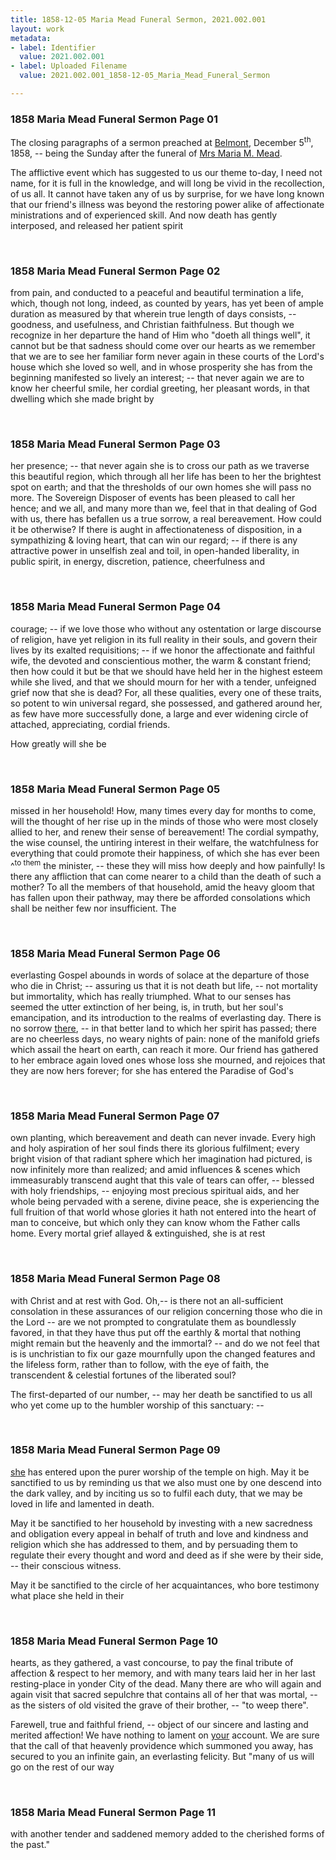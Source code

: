 ```yaml
---
title: 1858-12-05 Maria Mead Funeral Sermon, 2021.002.001
layout: work
metadata:
- label: Identifier
  value: 2021.002.001
- label: Uploaded Filename
  value: 2021.002.001_1858-12-05_Maria_Mead_Funeral_Sermon

---
```

<div class="pages">
<div id="page-1750547">
<h3><a name="page-1750547">1858 Maria Mead Funeral Sermon Page 01</a></h3>
<div class="page-content">
<p>The closing paragraphs of a<span class='line-break'> </span>sermon preached at <a href='/pages/subjects/72025' title='Belmont, MA'>Belmont</a>, <date when='1858-12-05'>December 5<sup>th</sup>,<span class='line-break'> </span>1858</date>, -- being the Sunday after the funeral <span class='line-break'> </span>of <a href='/pages/subjects/90711' title='Mead, Maria M.'>Mrs Maria M. Mead</a>.</p>
<p>The afflictive event which<span class='line-break'> </span>has suggested to us our theme to-day,<span class='line-break'> </span>I need not name, for it is full in the<span class='line-break'> </span>knowledge, and will long be vivid in the<span class='line-break'> </span>recollection, of us all. It cannot have<span class='line-break'> </span>taken any of us by surprise, for we<span class='line-break'> </span>have long known that our friend's illness<span class='line-break'> </span>was beyond the restoring power alike of<span class='line-break'> </span>affectionate ministrations and of experi<span class='line-break'></span>enced skill. And now death has gently<span class='line-break'> </span>interposed, and released her patient spirit</p>
</div>
</div>
<br />
<div id="page-1750548">
<h3><a name="page-1750548">1858 Maria Mead Funeral Sermon Page 02</a></h3>
<div class="page-content">
<p>from pain, and conducted to a peaceful<span class='line-break'> </span>and beautiful termination a life, which,<span class='line-break'> </span>though not long, indeed, as counted by<span class='line-break'> </span>years, has yet been of ample duration as<span class='line-break'> </span>measured by that wherein true length of<span class='line-break'> </span>days consists, -- goodness, and usefulness,<span class='line-break'> </span>and Christian faithfulness. But though<span class='line-break'> </span>we recognize in her departure the hand<span class='line-break'> </span>of Him who "doeth all things well", it<span class='line-break'> </span>cannot but be that sadness should come<span class='line-break'> </span>over our hearts as we remember that we<span class='line-break'> </span>are to see her familiar form never again<span class='line-break'> </span>in these courts of the Lord's house which<span class='line-break'> </span>she loved so well, and in whose prosperity<span class='line-break'> </span>she has from the beginning manifested so<span class='line-break'> </span>lively an interest; -- that never again<span class='line-break'> </span>we are to know her cheerful smile,<span class='line-break'> </span>her cordial greeting, her pleasant words,<span class='line-break'> </span>in that dwelling which she made bright by</p>
</div>
</div>
<br />
<div id="page-1750549">
<h3><a name="page-1750549">1858 Maria Mead Funeral Sermon Page 03</a></h3>
<div class="page-content">
<p>her presence; -- that never again she is to<span class='line-break'> </span>cross our path as we traverse this beau<span class='line-break'></span>tiful region, which through all her life<span class='line-break'> </span>has been to her the brightest spot on<span class='line-break'> </span>earth; and that the thresholds of our<span class='line-break'> </span>own homes she will pass no more.<span class='line-break'> </span>The Sovereign Disposer of events has been<span class='line-break'> </span>pleased to call her hence; and we all,<span class='line-break'> </span>and many more than we, feel that in<span class='line-break'> </span>that dealing of God with us, there has<span class='line-break'> </span>befallen us a true sorrow, a real be<span class='line-break'></span>reavement. How could it be otherwise?<span class='line-break'> </span>If there is aught in affectionateness of<span class='line-break'> </span>disposition, in a sympathizing &amp; loving<span class='line-break'> </span>heart, that can win our regard; -- if<span class='line-break'> </span>there is any attractive power in un<span class='line-break'></span>selfish zeal and toil, in open-handed<span class='line-break'> </span>liberality, in public spirit, in energy,<span class='line-break'> </span>discretion, patience, cheerfulness and</p>
</div>
</div>
<br />
<div id="page-1750550">
<h3><a name="page-1750550">1858 Maria Mead Funeral Sermon Page 04</a></h3>
<div class="page-content">
<p>courage; -- if we love those who without<span class='line-break'> </span>any ostentation or large discourse of re<span class='line-break'></span>ligion, have yet religion in its full re<span class='line-break'></span>ality in their souls, and govern their lives<span class='line-break'> </span>by its exalted requisitions; -- if we honor<span class='line-break'> </span>the affectionate and faithful wife, the<span class='line-break'> </span>devoted and conscientious mother, the warm<span class='line-break'> </span>&amp; constant friend; then how could it but<span class='line-break'> </span>be that we should have held her in the<span class='line-break'> </span>highest esteem while she lived, and that<span class='line-break'> </span>we should mourn for her with a tender,<span class='line-break'> </span>unfeigned grief now that she is dead?<span class='line-break'> </span>For, all these qualities, every one of<span class='line-break'> </span>these traits, so potent to win universal <span class='line-break'> </span>regard, she possessed, and gathered around<span class='line-break'> </span>her, as few have more successfully done,<span class='line-break'> </span>a large and ever widening circle of<span class='line-break'> </span>attached, appreciating, cordial friends.</p>
<p>How greatly will she be</p>
</div>
</div>
<br />
<div id="page-1750551">
<h3><a name="page-1750551">1858 Maria Mead Funeral Sermon Page 05</a></h3>
<div class="page-content">
<p>missed in her household! How, many<span class='line-break'> </span>times every day for months to come, will<span class='line-break'> </span>the thought of her rise up in the minds<span class='line-break'> </span>of those who were most closely allied to<span class='line-break'> </span>her, and renew their sense of bereave<span class='line-break'></span>ment! The cordial sympathy, the wise<span class='line-break'> </span>counsel, the untiring interest in their<span class='line-break'> </span>welfare, the watchfulness for everything<span class='line-break'> </span>that could promote their happiness, of<span class='line-break'> </span>which she has ever been ^<sup>to them</sup> the minister, --<span class='line-break'> </span>these they will miss how deeply and<span class='line-break'> </span>how painfully! Is there any afflic<span class='line-break'></span>tion that can come nearer to a child<span class='line-break'> </span>than the death of such a mother?<span class='line-break'> </span>To all the members of that household,<span class='line-break'> </span>amid the heavy gloom that has fallen<span class='line-break'> </span>upon their pathway, may there be<span class='line-break'> </span>afforded consolations which shall be<span class='line-break'> </span>neither few nor insufficient. The</p>
</div>
</div>
<br />
<div id="page-1750552">
<h3><a name="page-1750552">1858 Maria Mead Funeral Sermon Page 06</a></h3>
<div class="page-content">
<p>everlasting Gospel abounds in words of<span class='line-break'> </span>solace at the departure of those who die<span class='line-break'> </span>in Christ; -- assuring us that it is not<span class='line-break'> </span>death but life, -- not mortality but<span class='line-break'> </span>immortality, which has really triumphed.<span class='line-break'> </span>What to our senses has seemed the utter<span class='line-break'> </span>extinction of her being, is, in truth, but<span class='line-break'> </span>her soul's emancipation, and its introduc<span class='line-break'></span>tion to the realms of everlasting day.<span class='line-break'> </span>There is no sorrow <u>there</u>, -- in that<span class='line-break'> </span>better land to which her spirit has passed;<span class='line-break'> </span>there are no cheerless days, no weary<span class='line-break'> </span>nights of pain: none of the manifold<span class='line-break'> </span>griefs which assail the heart on earth,<span class='line-break'> </span>can reach it more. Our friend has<span class='line-break'> </span>gathered to her embrace again loved ones<span class='line-break'> </span>whose loss she mourned, and rejoices<span class='line-break'> </span>that they are now hers forever; for<span class='line-break'> </span>she has entered the Paradise of God's<span class='line-break'> </span></p>
</div>
</div>
<br />
<div id="page-1750553">
<h3><a name="page-1750553">1858 Maria Mead Funeral Sermon Page 07</a></h3>
<div class="page-content">
<p>own planting, which bereavement and death<span class='line-break'> </span>can never invade. Every high and holy <span class='line-break'> </span>aspiration of her soul finds there its<span class='line-break'> </span>glorious fulfilment; every bright<span class='line-break'> </span>vision of that radiant sphere which <span class='line-break'> </span>her imagination had pictured, is now<span class='line-break'> </span>infinitely more than realized; and amid<span class='line-break'> </span>influences &amp; scenes which immeasurably<span class='line-break'> </span>transcend aught that this vale of tears<span class='line-break'> </span>can offer, -- blessed with holy friend<span class='line-break'></span>ships, -- enjoying most precious spir<span class='line-break'></span>itual aids, and her whole being pervaded<span class='line-break'> </span>with a serene, divine peace, she is<span class='line-break'> </span>experiencing the full fruition of that<span class='line-break'> </span>world whose glories it hath not entered<span class='line-break'> </span>into the heart of man to conceive, but<span class='line-break'> </span>which only they can know whom the<span class='line-break'> </span>Father calls home. Every mortal grief<span class='line-break'> </span>allayed &amp; extinguished, she is at rest</p>
</div>
</div>
<br />
<div id="page-1750554">
<h3><a name="page-1750554">1858 Maria Mead Funeral Sermon Page 08</a></h3>
<div class="page-content">
<p>with Christ and at rest with God.<span class='line-break'> </span>Oh,-- is there not an all-sufficient con<span class='line-break'></span>solation in these assurances of our re<span class='line-break'></span>ligion concerning those who die in the Lord<span class='line-break'> </span>-- are we not prompted to congratulate<span class='line-break'> </span>them as boundlessly favored, in that they<span class='line-break'> </span>have thus put off the earthly &amp; mortal<span class='line-break'> </span>that nothing might remain but the heaven<span class='line-break'></span>ly and the immortal? -- and do we not<span class='line-break'> </span>feel that is is unchristian to fix our<span class='line-break'> </span>gaze mournfully upon the changed fea<span class='line-break'></span>tures and the lifeless form, rather than<span class='line-break'> </span>to follow, with the eye of faith, the<span class='line-break'> </span>transcendent &amp; celestial fortunes of the<span class='line-break'> </span>liberated soul?</p>
<p>The first-departed of<span class='line-break'> </span>our number, -- may her death be sanc<span class='line-break'></span>tified to us all who yet come up to<span class='line-break'> </span>the humbler worship of this sanctuary: --</p>
</div>
</div>
<br />
<div id="page-1750555">
<h3><a name="page-1750555">1858 Maria Mead Funeral Sermon Page 09</a></h3>
<div class="page-content">
<p><u>she</u> has entered upon the purer worship<span class='line-break'> </span>of the temple on high. May it be<span class='line-break'> </span>sanctified to us by reminding us that<span class='line-break'> </span>we also must one by one descend into<span class='line-break'> </span>the dark valley, and by inciting us so<span class='line-break'> </span>to fulfil each duty, that we may be<span class='line-break'> </span>loved in life and lamented in death.</p>
<p>May it be sanctified to her<span class='line-break'> </span>household by investing with a new<span class='line-break'> </span>sacredness and obligation every appeal<span class='line-break'> </span>in behalf of truth and love and kind<span class='line-break'></span>ness and religion which she has addressed<span class='line-break'> </span>to them, and by persuading them to reg<span class='line-break'></span>ulate their every thought and word and<span class='line-break'> </span>deed as if she were by their side, --<span class='line-break'> </span>their conscious witness.</p>
<p>May it be sanctified to the<span class='line-break'> </span>circle of her acquaintances, who bore<span class='line-break'> </span>testimony what place she held in their</p>
</div>
</div>
<br />
<div id="page-1750556">
<h3><a name="page-1750556">1858 Maria Mead Funeral Sermon Page 10</a></h3>
<div class="page-content">
<p>hearts, as they gathered, a vast con<span class='line-break'></span>course, to pay the final tribute of<span class='line-break'> </span>affection &amp; respect to her memory, and<span class='line-break'> </span>with many tears laid her in her last<span class='line-break'> </span>resting-place in yonder City of the dead.<span class='line-break'> </span>Many there are who will again and<span class='line-break'> </span>again visit that sacred sepulchre that<span class='line-break'> </span>contains all of her that was mortal, --<span class='line-break'> </span>as the sisters of old visited the grave<span class='line-break'> </span>of their brother, -- "to weep there".</p>
<p>Farewell, true and faithful<span class='line-break'> </span>friend, -- object of our sincere and lasting<span class='line-break'> </span>and merited affection! We have nothing<span class='line-break'> </span>to lament on <u>your</u> account. We are<span class='line-break'> </span>sure that the call of that heavenly<span class='line-break'> </span>providence which summoned you away,<span class='line-break'> </span>has secured to you an infinite gain,<span class='line-break'> </span>an everlasting felicity. But "many of<span class='line-break'> </span>us will go on the rest of our way</p>
</div>
</div>
<br />
<div id="page-1750557">
<h3><a name="page-1750557">1858 Maria Mead Funeral Sermon Page 11</a></h3>
<div class="page-content">
<p>with another tender and saddened mem<span class='line-break'></span>ory added to the cherished forms of<span class='line-break'> </span>the past."</p>
</div>
</div>
<br />
</div>
